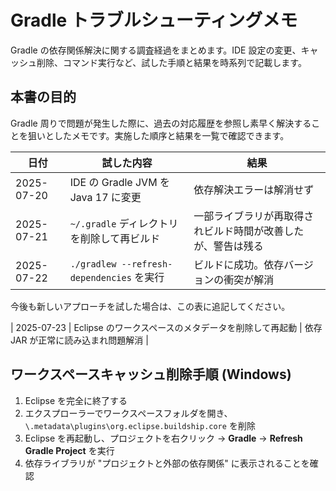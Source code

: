 # Gradle トラブルシューティングメモ

Gradle の依存関係解決に関する調査経過をまとめます。IDE 設定の変更、キャッシュ削除、コマンド実行など、試した手順と結果を時系列で記載します。

## 本書の目的

Gradle 周りで問題が発生した際に、過去の対応履歴を参照し素早く解決することを狙いとしたメモです。実施した順序と結果を一覧で確認できます。

| 日付 | 試した内容 | 結果 |
| --- | --- | --- |
| 2025-07-20 | IDE の Gradle JVM を Java 17 に変更 | 依存解決エラーは解消せず |
| 2025-07-21 | `~/.gradle` ディレクトリを削除して再ビルド | 一部ライブラリが再取得されビルド時間が改善したが、警告は残る |
| 2025-07-22 | `./gradlew --refresh-dependencies` を実行 | ビルドに成功。依存バージョンの衝突が解消 |

今後も新しいアプローチを試した場合は、この表に追記してください。

| 2025-07-23 | Eclipse のワークスペースのメタデータを削除して再起動 | 依存 JAR が正常に読み込まれ問題解消 |

## ワークスペースキャッシュ削除手順 (Windows)

1. Eclipse を完全に終了する
2. エクスプローラーでワークスペースフォルダを開き、`\.metadata\plugins\org.eclipse.buildship.core` を削除
3. Eclipse を再起動し、プロジェクトを右クリック → **Gradle** → **Refresh Gradle Project** を実行
4. 依存ライブラリが "プロジェクトと外部の依存関係" に表示されることを確認
